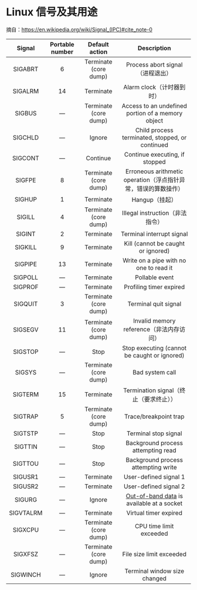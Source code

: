 # Linux 信号及其用途

摘自：https://en.wikipedia.org/wiki/Signal_(IPC)#cite_note-0

|  Signal   | Portable number |    Default action     |                         Description                          |
| :-------: | :-------------: | :-------------------: | :----------------------------------------------------------: |
|  SIGABRT  |        6        | Terminate (core dump) |               Process abort signal（进程退出）               |
|  SIGALRM  |       14        |       Terminate       |                  Alarm clock（计时器到时）                   |
|  SIGBUS   |        —        | Terminate (core dump) |      Access to an undefined portion of a memory object       |
|  SIGCHLD  |        —        |        Ignore         |       Child process terminated, stopped, or continued        |
|  SIGCONT  |        —        |       Continue        |                Continue executing, if stopped                |
|  SIGFPE   |        8        | Terminate (core dump) | Erroneous arithmetic operation（浮点指针异常，错误的算数操作） |
|  SIGHUP   |        1        |       Terminate       |                        Hangup（挂起）                        |
|  SIGILL   |        4        | Terminate (core dump) |               Illegal instruction（非法指令）                |
|  SIGINT   |        2        |       Terminate       |                  Terminal interrupt signal                   |
|  SIGKILL  |        9        |       Terminate       |              Kill (cannot be caught or ignored)              |
|  SIGPIPE  |       13        |       Terminate       |            Write on a pipe with no one to read it            |
|  SIGPOLL  |        —        |       Terminate       |                        Pollable event                        |
|  SIGPROF  |        —        |       Terminate       |                   Profiling timer expired                    |
|  SIGQUIT  |        3        | Terminate (core dump) |                     Terminal quit signal                     |
|  SIGSEGV  |       11        | Terminate (core dump) |           Invalid memory reference（非法内存访问）           |
|  SIGSTOP  |        —        |         Stop          |         Stop executing (cannot be caught or ignored)         |
|  SIGSYS   |        —        | Terminate (core dump) |                       Bad system call                        |
|  SIGTERM  |       15        |       Terminate       |            Termination signal（终止（要求终止））            |
|  SIGTRAP  |        5        | Terminate (core dump) |                    Trace/breakpoint trap                     |
|  SIGTSTP  |        —        |         Stop          |                     Terminal stop signal                     |
|  SIGTTIN  |        —        |         Stop          |              Background process attempting read              |
|  SIGTTOU  |        —        |         Stop          |             Background process attempting write              |
|  SIGUSR1  |        —        |       Terminate       |                    User-defined signal 1                     |
|  SIGUSR2  |        —        |       Terminate       |                    User-defined signal 2                     |
|  SIGURG   |        —        |        Ignore         | [Out-of-band data](https://en.wikipedia.org/wiki/Out-of-band_data) is available at a socket |
| SIGVTALRM |        —        |       Terminate       |                    Virtual timer expired                     |
|  SIGXCPU  |        —        | Terminate (core dump) |                   CPU time limit exceeded                    |
|  SIGXFSZ  |        —        | Terminate (core dump) |                   File size limit exceeded                   |
| SIGWINCH  |        —        |        Ignore         |                 Terminal window size changed                 |

